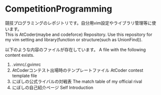 # CompetitionProgramming
競技プログラミングのレポジトリです。自分用vim設定やライブラリ管理等に使います。<br>
This is AtCoder(maybe and codeforce) Repository. Use this repository for my vim setting and library(function or structure(such as UnionFind)).

以下のような内容のファイルが存在しています。 A file with the following content exists.

1. .vimrc/.gvimrc 
2. AtCoderコンテスト出場時のテンプレートファイル AtCoder contest template file
3. にぼしの公式ライバルの対戦表 The match table of my official rival 
4. にぼしの自己紹介ページ Self Introduction
